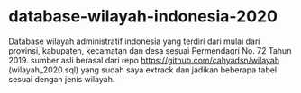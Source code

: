 # database-wilayah-indonesia-2020
Database wilayah administratif indonesia yang terdiri dari mulai dari provinsi, kabupaten, kecamatan dan desa sesuai Permendagri No. 72 Tahun 2019.
sumber asli berasal dari repo https://github.com/cahyadsn/wilayah (wilayah_2020.sql) yang sudah saya extrack dan jadikan beberapa tabel sesuai dengan jenis wilayah.
